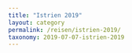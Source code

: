 ```yaml
---
title: "Istrien 2019"
layout: category
permalink: /reisen/istrien-2019/
taxonomy: 2019-07-07-istrien-2019
---
```

